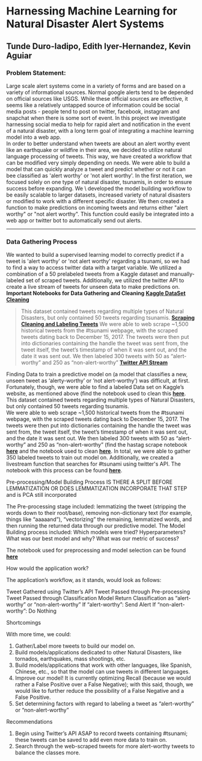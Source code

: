 # Harnessing Machine Learning for Natural Disaster Alert Systems

## Tunde Duro-Iadipo, Edith Iyer-Hernandez, Kevin Aguiar

### Problem Statement:
Large scale alert systems come in a variety of forms and are based on a variety of informational sources. Normal google alerts tend to be depended on official sources like USGS. While these official sources are effective, it seems like a relatively untapped source of information could be social media posts - people tend to post on twitter, facebook, instagram and snapchat when there is some sort of event. In this project we investigate harnessing social media to help for rapid alert and notification in the event of a natural disaster, with a long term goal of integrating a machine learning model into a web app.
<br>
In order to better understand when tweets are about an alert worthy event like an earthquake or wildfire in their area, we decided to utilize natural language processing of tweets. This way, we have created a workflow that can be modified very simply depending on needs.  We were able to build a model that can quickly analyze a tweet and predict whether or not it can bee classified as 'alert worthy' or 'not alert worthy'. In the first iteration, we focused solely on one type of natural disaster, tsunamis, in order to ensure success before expanding. We \ developed the model building workflow to be easily scalable to larger datasets, increased variety of natural disasters or modified to work with a different specific disaster. We then created a function to make predictions on incoming tweets and returns either "alert worthy" or "not alert worthy". This function could easily be integrated into a web app or twitter bot to automatically send out alerts.

***

### Data Gathering Process
We wanted to build a supervised learning model to correctly predict if a tweet is 'alert worthy' or 'not alert worthy' regarding a tsunami, so we had to find a way to access twitter data with a target variable. We utilized a combination of a 50 prelabeled tweets from a Kaggle dataset and manually-labeled set of scraped tweets. Additionally, we utilized the twitter API to create a live stream of tweets for unseen data to make predictions on.
__Important Notebooks for Data Gathering and Cleaning__
__[Kaggle DataSet Cleaning](https://github.com/EdithIyer/Harnessing-ML-for-Natural-Disaster-Alerts/blob/master/Notebooks/Kaggle%20Dataset%20Import%20and%20Cleaning.ipynb)__
> This dataset contained tweets regarding multiple types of Natural Disasters, but only contained 50 tweets regarding tsunamis.
__[Scraping](https://github.com/EdithIyer/Harnessing-ML-for-Natural-Disaster-Alerts/blob/master/Notebooks/Hashtag%20Page%20Scrape.ipynb)__
__[Cleaning and Labeling Tweets](https://github.com/EdithIyer/Harnessing-ML-for-Natural-Disaster-Alerts/blob/master/Notebooks/Cleaning%20and%20Labeling%20Tweets.ipynb)__
>We were able to web scrape ~1,500 historical tweets from the #tsunami webpage, with the scraped tweets dating back to December 15, 2017.  The tweets were then put into dictionaries containing the handle the tweet was sent from, the tweet itself, the tweet’s timestamp of when it was sent out, and the date it was sent out.  We then labeled 300 tweets with 50 as “alert-worthy” and 250 as “non-alert-worthy”
__[Twitter API Stream](https://github.com/EdithIyer/Harnessing-ML-for-Natural-Disaster-Alerts/blob/master/Notebooks/twitter%20API%20livestream.ipynb)__


Finding Data to train a predictive model on (a model that classifies a new, unseen tweet as ‘alerty-worthy’ or ‘not alert-worthy’) was difficult, at first.  Fortunately, though, we were able to find a labeled Data set on Kaggle’s website, as mentioned above (find the notebook used to clean this __[here](https://github.com/EdithIyer/Harnessing-ML-for-Natural-Disaster-Alerts/blob/master/Notebooks/Kaggle%20Dataset%20Import%20and%20Cleaning.ipynb)__.  This dataset contained tweets regarding multiple types of Natural Disasters, but only contained 50 tweets regarding tsunamis.   
We were able to web scrape ~1,500 historical tweets from the #tsunami webpage, with the scraped tweets dating back to December 15, 2017.  The tweets were then put into dictionaries containing the handle the tweet was sent from, the tweet itself, the tweet’s timestamp of when it was sent out, and the date it was sent out.  We then labeled 300 tweets with 50 as “alert-worthy” and 250 as “non-alert-worthy” (find the hastag scrape notebook __[here](https://git.generalassemb.ly/edithih/Harnessing-Machine-Learning-for-Natural-Disaster-Alert-Systems/blob/master/Notebooks/Hashtag%20Page%20Scrape.ipynb)__ and the notebook used to clean __[here](https://git.generalassemb.ly/edithih/Harnessing-Machine-Learning-for-Natural-Disaster-Alert-Systems/blob/master/Notebooks/DF%20Cleaning.ipynb)__. In total, we were able to gather 350 labeled tweets to train out model on.
Additionally, we created a livestream function that searches for #tsunami using twitter's API. The notebook with this process can be found __[here](https://git.generalassemb.ly/edithih/Harnessing-Machine-Learning-for-Natural-Disaster-Alert-Systems/blob/master/Notebooks/twitter%20API%20livestream.ipynb)__.


Pre-processing/Model Building Process IS THERE A SPLIT BEFORE LEMMATIZATION OR DOES LEMMATIZATION INCORPORATE THAT STEP and is PCA still incorporated

The Pre-processing stage included: lemmatizing the tweet (stripping the words down to their root/base), removing non-dictionary text (for example, things like “aaaaand”), “vectorizing” the remaining, lemmatized words, and then running the returned data through our predictive model.
	The Model Building process included:  Which models were tried?  Hyperparameters?  What was our best model and why?  What was our metric of success?

The notebook used for preprocessing and model selection can be found __[here](https://git.generalassemb.ly/edithih/Harnessing-Machine-Learning-for-Natural-Disaster-Alert-Systems/blob/master/Notebooks/Final%20Model%20Selection%20Workflow%20and%20Predictions.ipynb)__


How would the application work?

The application’s workflow, as it stands, would look as follows:

Tweet Gathered using Twitter’s API  Tweet Passed through Pre-processing  Tweet Passed through Classification Model  Return Classification as “alert-worthy” or “non-alert-worthy”  If “alert-worthy”: Send Alert  If “non-alert-worthy”: Do Nothing

Shortcomings

With more time, we could:
1.	Gather/Label more tweets to build our model on.
2.	Build models/applications dedicated to other Natural Disasters, like tornados, earthquakes, mass shootings, etc.
3.	Build models/applications that work with other languages, like Spanish, Chinese, etc., so that the model can use tweets in different languages.
4.	Improve our model!  It is currently optimizing Recall (because we would rather a False Positive over a False Negative); with this said, though, we would like to further reduce the possibility of a False Negative and a False Positive.
5.	Set determining factors with regard to labeling a tweet as “alert-worthy” or “non-alert-worthy”

Recommendations

1.	Begin using Twitter’s API ASAP to record tweets containing #tsunami; these tweets can be saved to add even more data to train on.
2.	Search through the web-scraped tweets for more alert-worthy tweets to balance the classes more.
